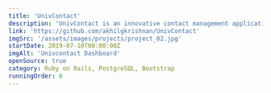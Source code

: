 ```yaml
---
title: 'UnivContact'
description: 'UnivContact is an innovative contact management application designed specifically for university students. This app streamlines the process of managing and organizing contacts within the university community. With UnivContact, students can efficiently store and access important contact information for classmates, professors, administrative staff, and various campus organizations.'
link: 'https://github.com/akhilgkrishnan/UnivContact'
imgSrc: '/assets/images/projects/project_02.jpg'
startDate: 2019-07-10T00:00:00Z
imgAlt: 'Univcontact Dashboard'
openSource: true
category: Ruby on Rails, PostgreSQL, Bootstrap
runningOrder: 6
---
```

